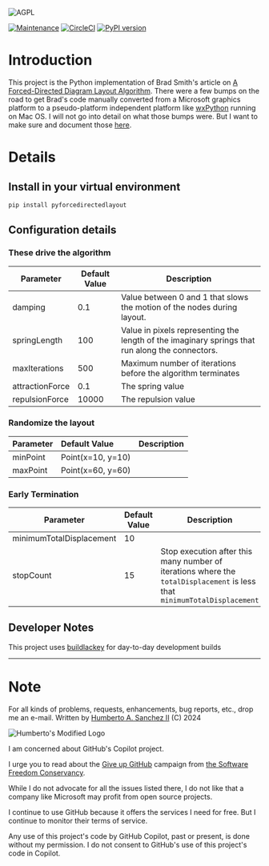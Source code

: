 ![](https://github.com/hasii2011/code-ally-basic/blob/master/developer/agpl-license-web-badge-version-2-256x48.png "AGPL")

[![Maintenance](https://img.shields.io/badge/Maintained%3F-yes-green.svg)](https://GitHub.com/Naereen/StrapDown.js/graphs/commit-activity)
[![CircleCI](https://dl.circleci.com/status-badge/img/gh/hasii2011/py-force-directed-layout/tree/master.svg?style=shield)](https://dl.circleci.com/status-badge/redirect/gh/hasii2011/py-force-directed-layout/tree/master)
[![PyPI version](https://badge.fury.io/py/pyforcedirectedlayout.svg)](https://badge.fury.io/py/pyforcedirectedlayout)


# Introduction
This project is the Python implementation of Brad Smith's article on [A Forced-Directed Diagram Layout Algorithm](https://www.brad-smith.info/blog/archives/129).  There were a few 
bumps on the road to get Brad's code manually converted from a Microsoft graphics platform to a pseudo-platform independent platform like [wxPython](https://wxpython.org) 
running on Mac OS.  I will not go into detail on what those bumps were.  But I want to make sure and document those [here](https://hsanchezii.wordpress.com).



# Details

## Install in your virtual environment

```bash
pip install pyforcedirectedlayout
```

## Configuration details

### These drive the algorithm

| Parameter       | Default Value | Description                                                                                     |
|-----------------|---------------|-------------------------------------------------------------------------------------------------|
| damping         | 0.1           | Value between 0 and 1 that slows the motion of the nodes during layout.                         |
| springLength    | 100           | Value in pixels representing the length of the imaginary springs that run along the connectors. |
| maxIterations   | 500           | Maximum number of iterations before the algorithm terminates                                    |
| attractionForce | 0.1           | The spring value                                                                                |
| repulsionForce  | 10000         | The repulsion value                                                                             |

### Randomize the layout

| Parameter | Default Value     | Description |
|-----------|:------------------|-------------|
| minPoint  | Point(x=10, y=10) |             |
| maxPoint  | Point(x=60, y=60) |             |

### Early Termination


| Parameter                | Default Value | Description                                                                                                               |
|--------------------------|---------------|---------------------------------------------------------------------------------------------------------------------------|
| minimumTotalDisplacement | 10            |                                                                                                                           |
| stopCount                | 15            | Stop execution after this many number of iterations where the `totalDisplacement` is less that `minimumTotalDisplacement` |

## Developer Notes

This project uses [buildlackey](https://github.com/hasii2011/buildlackey) for day-to-day development builds

___

# Note
For all kinds of problems, requests, enhancements, bug reports, etc., drop me an e-mail.
Written by <a href="mailto:email@humberto.a.sanchez.ii@gmail.com?subject=Hello Humberto">Humberto A. Sanchez II</a>  (C) 2024



![Humberto's Modified Logo](https://raw.githubusercontent.com/wiki/hasii2011/gittodoistclone/images/SillyGitHub.png)

I am concerned about GitHub's Copilot project.


I urge you to read about the
[Give up GitHub](https://GiveUpGitHub.org) campaign from
[the Software Freedom Conservancy](https://sfconservancy.org).

While I do not advocate for all the issues listed there, I do not like that
a company like Microsoft may profit from open source projects.

I continue to use GitHub because it offers the services I need for free.  But I continue
to monitor their terms of service.

Any use of this project's code by GitHub Copilot, past or present, is done
without my permission.  I do not consent to GitHub's use of this project's
code in Copilot.
